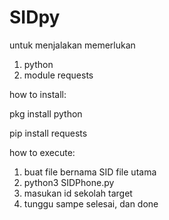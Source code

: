 # SIDpy

untuk menjalakan memerlukan
1. python
2. module requests

how to install:

pkg install python

pip install requests


how to execute:
1. buat file bernama SID file utama
2. python3 SIDPhone.py
3. masukan id sekolah target
4. tunggu sampe selesai, dan done

